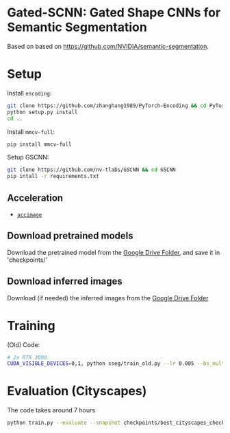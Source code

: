 # Gated-SCNN: Gated Shape CNNs for Semantic Segmentation

Based on based on https://github.com/NVIDIA/semantic-segmentation.

# Setup

Install `encoding`:
```bash
git clone https://github.com/zhanghang1989/PyTorch-Encoding && cd PyTorch-Encoding
python setup.py install
cd ..
```

Install `mmcv-full`:
```bash
pip install mmcv-full
```

Setup GSCNN:
```bash
git clone https://github.com/nv-tlabs/GSCNN && cd GSCNN
pip intall -r requirements.txt
```

## Acceleration

- [`accimage`](https://github.com/pytorch/accimage)

## Download pretrained models

Download the pretrained model from the [Google Drive Folder](https://drive.google.com/file/d/1wlhAXg-PfoUM-rFy2cksk43Ng3PpsK2c/view), and save it in 'checkpoints/'

## Download inferred images

Download (if needed) the inferred images from the [Google Drive Folder](https://drive.google.com/file/d/105WYnpSagdlf5-ZlSKWkRVeq-MyKLYOV/view)


# Training

(Old) Code:

```bash
# 2x RTX 3090
CUDA_VISIBLE_DEVICES=0,1, python sseg/train_old.py --lr 0.005 --bs_mult 3 --bs_mult 2
```

# Evaluation (Cityscapes)

The code takes around 7 hours

```bash
python train.py --evaluate --snapshot checkpoints/best_cityscapes_checkpoint.pth
```
